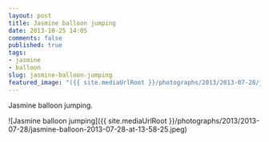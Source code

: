```yaml
---
layout: post
title: Jasmine balloon jumping
date: 2013-10-25 14:05
comments: false
published: true
tags:
- jasmine
- balloon
slug: jasmine-balloon-jumping
featured_image: "({{ site.mediaUrlRoot }}/photographs/2013/2013-07-28/jasmine-balloon-2013-07-28-at-13-58-25.jpeg"
---
```

Jasmine balloon jumping.

![Jasmine balloon jumping]({{ site.mediaUrlRoot }}/photographs/2013/2013-07-28/jasmine-balloon-2013-07-28-at-13-58-25.jpeg)
